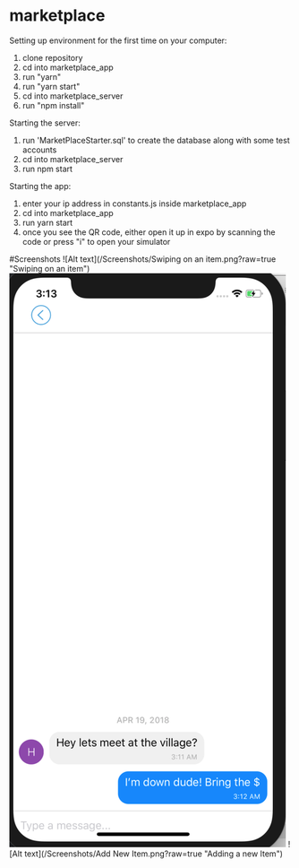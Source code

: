# marketplace
Setting up environment for the first time on your computer:
1) clone repository
2) cd into marketplace_app
3) run "yarn"
4) run "yarn start"
5) cd into marketplace_server
6) run "npm install"

Starting the server:
1) run 'MarketPlaceStarter.sql' to create the database along with some test accounts
2) cd into marketplace_server
3) run npm start

Starting the app:
1) enter your ip address in constants.js inside marketplace_app
2) cd into marketplace_app
3) run yarn start
4) once you see the QR code, either open it up in expo by scanning the code or press "i" to open your simulator


#Screenshots
![Alt text](/Screenshots/Swiping on an item.png?raw=true "Swiping on an item")
![Alt text](/Screenshots/Messaging.png?raw=true "Messaging a seller")
![Alt text](/Screenshots/Add New Item.png?raw=true "Adding a new Item")
